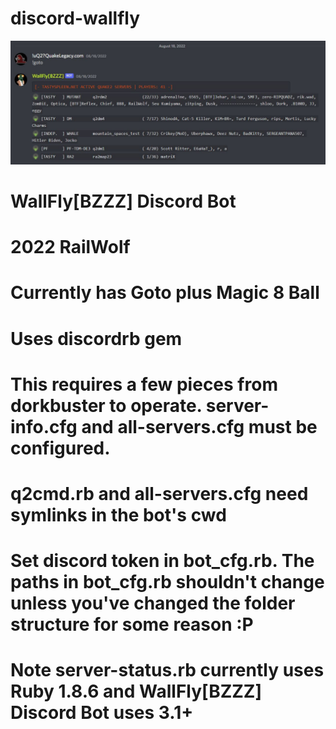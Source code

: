 # discord-wallfly

![Alt text](screenshot.jpg?raw=true)

#
# WallFly[BZZZ] Discord Bot
# 2022 RailWolf
#
# Currently has Goto plus Magic 8 Ball
# Uses discordrb gem
# This requires a few pieces from dorkbuster to operate. server-info.cfg and all-servers.cfg must be configured.
# q2cmd.rb and all-servers.cfg need symlinks in the bot's cwd
# Set discord token in bot_cfg.rb. The paths in bot_cfg.rb shouldn't change unless you've changed the folder structure for some reason :P
# Note server-status.rb currently uses Ruby 1.8.6 and WallFly[BZZZ] Discord Bot uses 3.1+
# 
